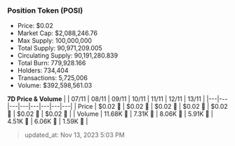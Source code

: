 
  ### Position Token (POSI)
  - Price: $0.02
  - Market Cap: $2,088,246.76
  - Max Supply: 100,000,000
  - Total Supply: 90,971,209.005
  - Circulating Supply: 90,191,280.839
  - Total Burn: 779,928.166
  - Holders: 734,404
  - Transactions: 5,725,006
  - Volume: $392,598,561.03

  **7D Price & Volume**
  | | 07&#x2F;11 | 08&#x2F;11 | 09&#x2F;11 | 10&#x2F;11 | 11&#x2F;11 | 12&#x2F;11 | 13&#x2F;11 |
  |---|---|---|---|---|---|---|---|
  | Price | $0.02 🔻 | $0.02 🚀 | $0.02 🔻 | $0.02 🔻 | $0.02 🚀 | $0.02 🚀 | $0.02 🚀 |
  | Volume | 11.68K 🚀 | 7.31K 🔻 | 8.06K 🚀 | 5.91K 🔻 | 4.51K 🔻 | 6.06K 🚀 | 1.59K 🔻 |

  > updated_at: Nov 13, 2023 5:03 PM
